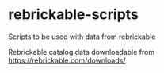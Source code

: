 # rebrickable-scripts
Scripts to be used with data from rebrickable

Rebrickable catalog data downloadable from https://rebrickable.com/downloads/
